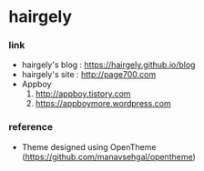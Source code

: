 # hairgely

### link

- hairgely's blog : https://hairgely.github.io/blog
- hairgely's site : http://page700.com
- Appboy
	1. http://appboy.tistory.com
	2. https://appboymore.wordpress.com

### reference

- Theme designed using OpenTheme (https://github.com/manavsehgal/opentheme)
